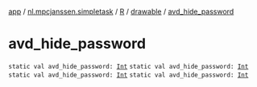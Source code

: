 [app](../../../index.md) / [nl.mpcjanssen.simpletask](../../index.md) / [R](../index.md) / [drawable](index.md) / [avd_hide_password](.)

# avd_hide_password

`static val avd_hide_password: `[`Int`](https://kotlinlang.org/api/latest/jvm/stdlib/kotlin/-int/index.html)
`static val avd_hide_password: `[`Int`](https://kotlinlang.org/api/latest/jvm/stdlib/kotlin/-int/index.html)
`static val avd_hide_password: `[`Int`](https://kotlinlang.org/api/latest/jvm/stdlib/kotlin/-int/index.html)
`static val avd_hide_password: `[`Int`](https://kotlinlang.org/api/latest/jvm/stdlib/kotlin/-int/index.html)